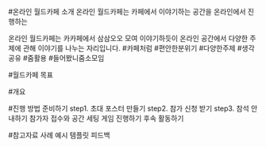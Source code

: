 #온라인 월드카페 소개
온라인 월드카페는 카페에서 이야기하는 공간을 온라인에서 진행하는 

온라인 월드카페는 카카페에서 삼삼오오 모여 이야기하듯이 온라인 공간에서 다양한 주제에 관해 이야기를 나누는 자리입니다. 
#카페처럼 #편안한분위기 #다양한주제 #생각공유 #줌활용 #들어봤니줌소모임

#월드카페 목표

#개요

#진행 방법
준비하기
step1. 초대 포스터 만들기
step2. 참가 신청 받기
step3. 참석 안내하기
참가자 접수와 공간 세팅
게임 진행하기
후속 활동하기

#참고자료
사례 예시
템플릿
피드백
